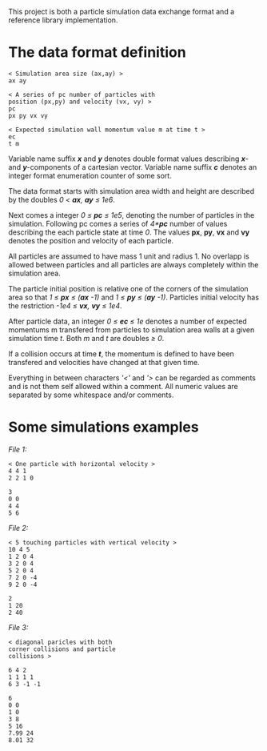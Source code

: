 
This project is both a particle simulation data exchange format and a reference library implementation.

# The data format definition

```
< Simulation area size (ax,ay) >
ax ay

< A series of pc number of particles with 
position (px,py) and velocity (vx, vy) >
pc
px py vx vy

< Expected simulation wall momentum value m at time t >
ec
t m 
```

Variable name suffix ___x___ and ___y___ denotes double format values describing ___x___- and ___y___-components of a cartesian vector. Variable name suffix ___c___ denotes an integer format enumeration counter of some sort. 

The data format starts with simulation area width and height are described by the doubles _0 &lt; __ax__, __ay__ &leq; 1e6_. 

Next comes a integer _0 &leq; __pc__ &leq; 1e5_, denoting the number of particles in the simulation. Following pc comes a series of _4*__pc___ number of values describing the each particle state at time _0_. The values __px__, __py__, __vx__ and __vy__ denotes the position and velocity of each particle. 

All particles are assumed to have mass 1 unit and radius 1. No overlapp is allowed between particles and all particles are always completely within the simulation area. 

The particle initial position is relative one of the corners of the simulation area so that _1 &leq; __px__ &leq; (__ax__ -1)_ and _1 &leq; __py__ &leq; (__ay__ -1)_. Particles initial velocity has the restriction _-1e4 &leq; __vx__, __vy__ &leq; 1e4_.

After particle data, an integer _0 &leq; __ec__ &leq; 1e_ denotes a number of expected momentums m transfered from particles to simulation area walls at a given simulation time _t_. Both _m_ and _t_ are doubles _&geq; 0_. 

If a collision occurs at time ___t___, the momentum is defined to have been transfered and velocities have changed at that given time. 

Everything in between characters _'<'_ and _'>_ can be regarded as comments and is not them self allowed within a comment. All numeric values are separated by some whitespace and/or comments.

# Some simulations examples
_File 1:_
```
< One particle with horizontal velocity > 
4 4 1
2 2 1 0

3
0 0
4 4
5 6
```

_File 2:_
```
< 5 touching particles with vertical velocity >
10 4 5
1 2 0 4
3 2 0 4
5 2 0 4
7 2 0 -4
9 2 0 -4

2
1 20
2 40
```

_File 3:_
```
< diagonal paricles with both 
corner collisions and particle 
collisions >

6 4 2
1 1 1 1
6 3 -1 -1

6
0 0
1 0
3 8
5 16
7.99 24
8.01 32
```


